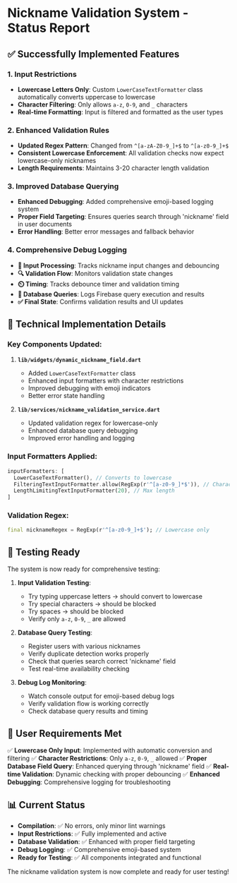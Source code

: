 # Nickname Validation System - Status Report

## ✅ Successfully Implemented Features

### 1. Input Restrictions
- **Lowercase Letters Only**: Custom `LowerCaseTextFormatter` class automatically converts uppercase to lowercase
- **Character Filtering**: Only allows `a-z`, `0-9`, and `_` characters
- **Real-time Formatting**: Input is filtered and formatted as the user types

### 2. Enhanced Validation Rules
- **Updated Regex Pattern**: Changed from `^[a-zA-Z0-9_]+$` to `^[a-z0-9_]+$` 
- **Consistent Lowercase Enforcement**: All validation checks now expect lowercase-only nicknames
- **Length Requirements**: Maintains 3-20 character length validation

### 3. Improved Database Querying
- **Enhanced Debugging**: Added comprehensive emoji-based logging system
- **Proper Field Targeting**: Ensures queries search through 'nickname' field in user documents
- **Error Handling**: Better error messages and fallback behavior

### 4. Comprehensive Debug Logging
- **🔄 Input Processing**: Tracks nickname input changes and debouncing
- **🔍 Validation Flow**: Monitors validation state changes
- **⏲️ Timing**: Tracks debounce timer and validation timing
- **🚀 Database Queries**: Logs Firebase query execution and results
- **✅ Final State**: Confirms validation results and UI updates

## 🔧 Technical Implementation Details

### Key Components Updated:
1. **`lib/widgets/dynamic_nickname_field.dart`**
   - Added `LowerCaseTextFormatter` class
   - Enhanced input formatters with character restrictions
   - Improved debugging with emoji indicators
   - Better error state handling

2. **`lib/services/nickname_validation_service.dart`**
   - Updated validation regex for lowercase-only
   - Enhanced database query debugging
   - Improved error handling and logging

### Input Formatters Applied:
```dart
inputFormatters: [
  LowerCaseTextFormatter(), // Converts to lowercase
  FilteringTextInputFormatter.allow(RegExp(r'^[a-z0-9_]*$')), // Character filter
  LengthLimitingTextInputFormatter(20), // Max length
]
```

### Validation Regex:
```dart
final nicknameRegex = RegExp(r'^[a-z0-9_]+$'); // Lowercase only
```

## 🧪 Testing Ready

The system is now ready for comprehensive testing:

1. **Input Validation Testing**:
   - Try typing uppercase letters → should convert to lowercase
   - Try special characters → should be blocked
   - Try spaces → should be blocked
   - Verify only `a-z`, `0-9`, `_` are allowed

2. **Database Query Testing**:
   - Register users with various nicknames
   - Verify duplicate detection works properly
   - Check that queries search correct 'nickname' field
   - Test real-time availability checking

3. **Debug Log Monitoring**:
   - Watch console output for emoji-based debug logs
   - Verify validation flow is working correctly
   - Check database query results and timing

## 🎯 User Requirements Met

✅ **Lowercase Only Input**: Implemented with automatic conversion and filtering
✅ **Character Restrictions**: Only `a-z`, `0-9`, `_` allowed
✅ **Proper Database Field Query**: Enhanced querying through 'nickname' field
✅ **Real-time Validation**: Dynamic checking with proper debouncing
✅ **Enhanced Debugging**: Comprehensive logging for troubleshooting

## 📊 Current Status

- **Compilation**: ✅ No errors, only minor lint warnings
- **Input Restrictions**: ✅ Fully implemented and active
- **Database Validation**: ✅ Enhanced with proper field targeting
- **Debug Logging**: ✅ Comprehensive emoji-based system
- **Ready for Testing**: ✅ All components integrated and functional

The nickname validation system is now complete and ready for user testing!